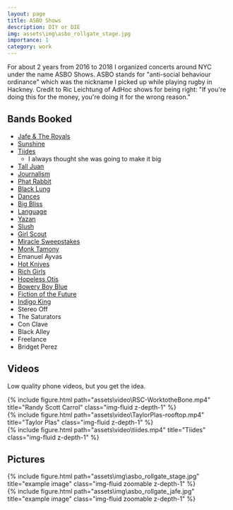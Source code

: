 ```yaml
---
layout: page
title: ASBO Shows
description: DIY or DIE
img: assets\img\asbo_rollgate_stage.jpg
importance: 1
category: work
---
```


For about 2 years from 2016 to 2018 I organized concerts around NYC under the name ASBO Shows. ASBO stands for "anti-social behaviour ordinance" which was the nickname I picked up while playing rugby in Hackney. Credit to Ric Leichtung of AdHoc shows for being right: "If you're doing this for the money, you're doing it for the wrong reason."

## Bands Booked
- [Jafe & The Royals](https://www.jafepaulino.com/)
- [Sunshine](https://sunshinemusic.bandcamp.com/album/ep)
- [Tiides](https://open.spotify.com/album/45iL6VDYTB2qHSUDwwVnVU?si=97zY8EVYTQG3y6emqBRhqA)
  - I always thought she was going to make it big
- [Tall Juan](https://talljuan.bandcamp.com/)
- [Journalism](https://journalism.bandcamp.com/)
- [Phat Rabbit](https://phatrabbit.bandcamp.com/)
- [Black Lung](https://open.spotify.com/artist/6nlUvNHe3PxYDLR3FyYz2H?si=OZIjCjmYTTypRbHJBcfHTQ)
- [Dances](https://dances.bandcamp.com/) 
- [Big Bliss](https://bigblissesr.bandcamp.com/releases) 
- [Language](https://languagenyc.bandcamp.com/) 
- [Yazan](http://music.yazan.co/)
- [Slush](slushies.bandcamp.com) 
- [Girl Scout](http://girlscoutsucks.bandcamp.com)
- [Miracle Sweepstakes](http://miraclesweepstakes.bandcamp.com)
- [Monk Tamony](http://soundcloud.com/monktamony) 
- Emanuel Ayvas
- [Hot Knives](https://hotknivesworld.bandcamp.com/album/static-bloom-ep)
- [Rich Girls](https://richgirls1.bandcamp.com/music)
- [Hopeless Otis](https://hopelessotis.bandcamp.com/music)
- [Bowery Boy Blue](https://open.spotify.com/artist/0zbMGnWqjBfuRZW74f0q4R?si=IeWxBDL9RRq8ZijWUIiRMQ)
- [Fiction of the Future](https://open.spotify.com/artist/4X78YysBsTkhEOwlM96n07?si=S3xiu1YGTca88MHB7hXHfw)
- [Indigo King](https://open.spotify.com/artist/4OEdUuGKmHHDbyTg3Ms7D2?si=IfyOPYkySe-834DcSY1bBQ)
- Stereo Off
- The Saturators
- Con Clave
- Black Alley
- Freelance
- Bridget Perez

## Videos

Low quality phone videos, but you get the idea.

<div class="container">
<div class="row">
    <div class="col-sm mt-3 mt-md-0">
        {% include figure.html path="assets\video\RSC-WorktotheBone.mp4" title="Randy Scott Carrol" class="img-fluid z-depth-1" %}
    </div>
    <div class="col-sm mt-3 mt-md-0">
        {% include figure.html path="assets\video\TaylorPlas-rooftop.mp4" title="Taylor Plas" class="img-fluid z-depth-1" %}
    </div>
    <div class="col-sm mt-3 mt-md-0">
        {% include figure.html path="assets\video\tiides.mp4" title="Tiides" class="img-fluid z-depth-1" %}
    </div>
</div>
</div>

## Pictures

<div class="container">
<div class="row">
    <div class="col-sm mt-3 mt-md-0">
        {% include figure.html path="assets\img\asbo_rollgate_stage.jpg" title="example image" class="img-fluid zoomable z-depth-1" %}
    </div>
    <div class="col-sm mt-3 mt-md-0">
        {% include figure.html path="assets\img\asbo_rollgate_jafe.jpg" title="example image" class="img-fluid zoomable z-depth-1" %}
    </div>
</div>
</div>


